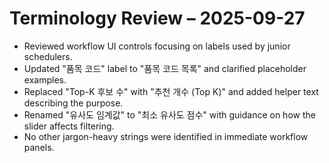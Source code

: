 # Terminology Review – 2025-09-27

- Reviewed workflow UI controls focusing on labels used by junior schedulers.
- Updated "품목 코드" label to "품목 코드 목록" and clarified placeholder examples.
- Replaced "Top-K 후보 수" with "추천 개수 (Top K)" and added helper text describing the purpose.
- Renamed "유사도 임계값" to "최소 유사도 점수" with guidance on how the slider affects filtering.
- No other jargon-heavy strings were identified in immediate workflow panels.
